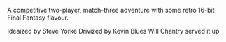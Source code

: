 A competitive two-player, match-three adventure with some retro 16-bit Final Fantasy flavour.

 Ideaized by Steve Yorke
 Drivized by Kevin Blues
 Will Chantry served it up 
